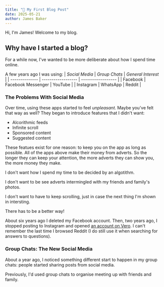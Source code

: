 ```yaml
---
title: "👋 My First Blog Post"
date: 2025-05-21
author: James Baker
---
```


Hi, I'm James! Welcome to my blog.

## Why have I started a blog?

For a while now, I've wanted to be more deliberate about how I spend time online. 

A few years ago I was using:
| _Social Media_ |   _Group Chats_    | _General Interest_ |
| -------------- | ------------------ | ------------------ |
| Facebook       | Facebook Messenger | YouTube            |
| Instagram      | WhatsApp           | Reddit             |

### The Problems With Social Media

Over time, using these apps started to feel _unpleasant_. Maybe you've felt that way as well?
They began to introduce features that I didn't want:

- Alcorithmic feeds
- Infinite scroll
- Sponsored content
- Suggested content

These featues exist for one reason: to keep you on the app as long as possible. All of the
apps above make their money from adverts. So the longer they can keep your attention, the
more adverts they can show you, the more money they make.

I don't want how I spend my time to be decided by an algotithm.

I don't want to be see adverts intermingled with my friends and family's photos.

I don't want to have to keep scrolling, just in case the next thing I'm shown in intersting.

There has to be a better way!

About six years ago I deleted my Facebook account. Then, two years ago, I stopped posting to
Instagram and opened [an account on Vero](https://vero.co/rusticflare). I can't remember the
last time I browsed Reddit (I do still use it when searching for answers to questions).

### Group Chats: The New Social Media

About a year ago, I noticed something different start to happen in my group chats: people
started sharing posts from social media. 

Previously, I'd used group chats to organise meeting up with friends and family.
